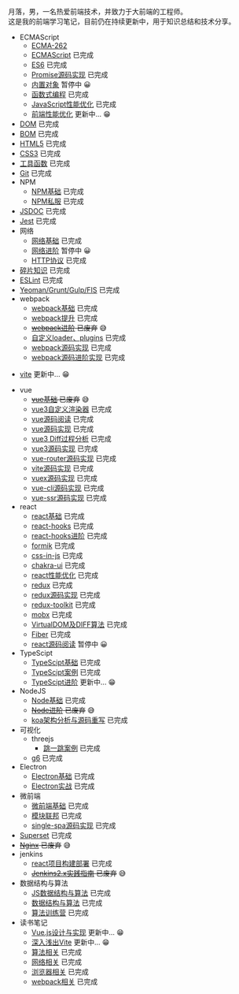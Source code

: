 月落，男，一名热爱前端技术，并致力于大前端的工程师。 <br />
这是我的前端学习笔记，目前仍在持续更新中，用于知识总结和技术分享。

* ECMAScript
  + [ECMA-262](https://www.ecma-international.org/publications-and-standards/standards/ecma-262/) 
  + [ECMAScript](https://github.com/yw0525/notes/tree/master/ecmascript/base) 已完成
  + [ES6](https://github.com/yw0525/notes/tree/master/ecmascript/es6) 已完成
  + [Promise源码实现](https://github.com/yw0525/notes/tree/master/ecmascript/promise) 已完成
  + [内置对象](https://github.com/yw0525/notes/tree/master/ecmascript/Built_in_objects) 暂停中 😀
  + [函数式编程](https://github.com/yw0525/notes/tree/master/ecmascript/functional) 已完成
  + [JavaScript性能优化](https://github.com/yw0525/notes/tree/master/ecmascript/optimize) 已完成
  + [前端性能优化](https://github.com/yw0525/notes/tree/master/ecmascript/front_end_optimize) 更新中... 😁
* [DOM](https://github.com/yw0525/notes/tree/master/dom) 已完成
* [BOM](https://github.com/yw0525/notes/tree/master/bom) 已完成
* [HTML5](https://github.com/yw0525/notes/tree/master/html5/base) 已完成
* [CSS3](https://github.com/yw0525/notes/tree/master/css3) 已完成
* [工具函数](https://github.com/yw0525/notes/tree/master/utils) 已完成
* [Git](https://github.com/yw0525/notes/tree/master/git) 已完成
* NPM
  + [NPM基础](https://github.com/yw0525/notes/tree/master/npm/base) 已完成
  + [NPM私服](https://github.com/yw0525/notes/tree/master/npm/repos) 已完成
* [JSDOC](https://github.com/yw0525/notes/tree/master/doc) 已完成
* [Jest](https://github.com/yw0525/notes/tree/master/jest) 已完成
* 网络
  + [网络基础](https://github.com/yw0525/notes/tree/master/network/base) 已完成
  + [网络进阶](https://github.com/yw0525/notes/tree/master/network/plus) 暂停中 😀
  + [HTTP协议](https://www.yuque.com/yyne87/mw1l9v) 已完成
* [碎片知识](https://github.com/yw0525/notes/tree/master/fragment) 已完成
* [ESLint](https://github.com/yw0525/notes/tree/master/eslint) 已完成
* [Yeoman/Grunt/Gulp/FIS](https://github.com/yw0525/notes/tree/master/engineering) 已完成
* webpack
  + [webpack基础](https://github.com/yw0525/notes/tree/master/webpack/webpack) 已完成
  + [webpack提升](https://github.com/yw0525/notes/tree/master/webpack/webpack_tencent) 已完成
  + ~~[webpack进阶](https://github.com/yw0525/notes/tree/master/webpack/webpack_plus) 已废弃~~ 😅
  + [自定义loader、plugins](https://github.com/yw0525/notes/tree/master/webpack/webpack_write) 已完成
  + [webpack源码实现](https://github.com/yw0525/notes/tree/master/webpack/webpack_write) 已完成
  + [webpack源码进阶实现](https://github.com/yw0525/notes/tree/master/webpack/webpack_write_plus) 已完成
+ [vite](https://github.com/yw0525/notes/tree/master/vite) 更新中... 😁
* vue
  + ~~[vue基础](https://github.com/yw0525/notes/tree/master/vue/vue_base) 已废弃~~ 😅
  + [vue3自定义渲染器](https://github.com/yw0525/notes/tree/master/vue/vue3_renderer) 已完成
  + [vue源码阅读](https://github.com/yw0525/notes/tree/master/vue/vue_source) 已完成
  + [vue源码实现](https://github.com/yw0525/notes/tree/master/vue/vue_source_design) 已完成
  + [vue3 Diff过程分析](https://github.com/yw0525/notes/tree/master/vue/vue3_diff) 已完成
  + [vue3源码实现](https://github.com/yw0525/notes/tree/master/vue/vue3_source) 已完成
  + [vue-router源码实现](https://github.com/yw0525/notes/tree/master/vue/vue_router) 已完成
  + [vite源码实现](https://github.com/yw0525/notes/tree/master/vue/vue_vite) 已完成
  + [vuex源码实现](https://github.com/yw0525/notes/tree/master/vue/vuex) 已完成
  + [vue-cli源码实现](https://github.com/yw0525/notes/tree/master/vue/vue_cli) 已完成
  + [vue-ssr源码实现](https://github.com/yw0525/notes/tree/master/vue/vue_ssr) 已完成
* react
  + [react基础](https://github.com/yw0525/notes/tree/master/react/react_base) 已完成
  + [react-hooks](https://github.com/yw0525/notes/tree/master/react/react_hooks) 已完成
  + [react-hooks进阶](https://github.com/yw0525/notes/tree/master/react/react_hooks_plus) 已完成
  + [formik](https://github.com/yw0525/notes/tree/master/react/formik) 已完成
  + [css-in-js](https://github.com/yw0525/notes/tree/master/react/css_in_js) 已完成
  + [chakra-ui](https://github.com/yw0525/notes/tree/master/react/chakra_ui) 已完成
  + [react性能优化](https://github.com/yw0525/notes/tree/master/react/optimize) 已完成
  + [redux](https://github.com/yw0525/notes/tree/master/react/redux) 已完成
  + [redux源码实现](https://github.com/yw0525/notes/tree/master/react/redux) 已完成
  + [redux-toolkit](https://github.com/yw0525/notes/tree/master/react/redux) 已完成
  + [mobx](https://github.com/yw0525/notes/tree/master/react/mobx) 已完成
  + [VirtualDOM及DIFF算法](https://github.com/yw0525/notes/tree/master/react/virtual_dom) 已完成
  + [Fiber](https://github.com/yw0525/notes/tree/master/react/Fiber) 已完成
  + [react源码阅读](https://github.com/yw0525/notes/tree/master/react/react_source) 暂停中 😀
* TypeScipt
  + [TypeScipt基础](https://github.com/yw0525/notes/tree/master/typescript/base) 已完成
  + [TypeScipt案例](https://github.com/yw0525/notes/tree/master/typescript/examples/test/src) 已完成
  + [TypeScipt进阶](https://github.com/yw0525/notes/tree/master/typescript/plus) 更新中... 😁
* NodeJS
  + [Node基础](https://github.com/yw0525/notes/tree/master/node/base) 已完成
  + ~~[Node进阶](https://github.com/yw0525/notes/tree/master/node/plus) 已废弃~~ 😅
  + [koa架构分析与源码重写](https://github.com/yw0525/notes/tree/master/node/koa) 已完成
* 可视化
  + threejs
    + [跳一跳案例](https://github.com/yw0525/notes/tree/master/visualization/three.js/jump) 已完成
  + [g6](https://github.com/yw0525/notes/tree/master/visualization/g6) 已完成
* Electron
  + [Electron基础](https://github.com/yw0525/notes/tree/master/electron/base) 已完成
  + [Electron实战](https://github.com/yw0525/notes/tree/master/electron/combat) 已完成
* 微前端
  + [微前端基础](https://github.com/yw0525/notes/tree/master/micro_frontends/base) 已完成
  + [模块联邦](https://github.com/yw0525/notes/tree/master/micro_frontends/module_federation) 已完成
  + [single-spa源码实现](https://github.com/yw0525/notes/tree/master/micro_frontends/source) 已完成
* [Superset](https://github.com/yw0525/notes/tree/master/superset) 已完成
* ~~[Nginx](https://github.com/yw0525/notes/tree/master/nginx) 已废弃~~ 😅
* jenkins
  + [react项目构建部署](https://github.com/yw0525/notes/tree/master/jenkins/practice) 已完成
  + ~~[Jenkins2.x实践指南](https://github.com/yw0525/notes/tree/master/jenkins/jenkins2.x) 已废弃~~ 😅
* 数据结构与算法
  + [JS数据结构与算法](https://github.com/yw0525/notes/tree/master/alg/algorithm) 已完成
  + [数据结构与算法](https://github.com/yw0525/notes/tree/master/alg/algorithm_google) 已完成
  + [算法训练营](https://github.com/yw0525/notes/tree/master/alg/training) 已完成
* 读书笔记
  + [Vue.js设计与实现](https://github.com/yw0525/notes/tree/master/notes/Vue.js设计与实现) 更新中... 😁
  + [深入浅出Vite](https://github.com/yw0525/notes/tree/master/vite) 更新中... 😁
  + [算法相关](https://www.yuque.com/yyne87/lcqfte) 已完成
  + [网络相关](https://www.yuque.com/yyne87/mw1l9v) 已完成
  + [浏览器相关](https://www.yuque.com/yyne87/wwaov6) 已完成
  + [webpack相关](https://www.yuque.com/yyne87/bx73hd) 已完成